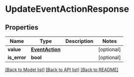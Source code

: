 # UpdateEventActionResponse

## Properties
Name | Type | Description | Notes
------------ | ------------- | ------------- | -------------
**value** | [**EventAction**](EventAction.md) |  | [optional] 
**is_error** | **bool** |  | [optional] 

[[Back to Model list]](../README.md#documentation-for-models) [[Back to API list]](../README.md#documentation-for-api-endpoints) [[Back to README]](../README.md)

